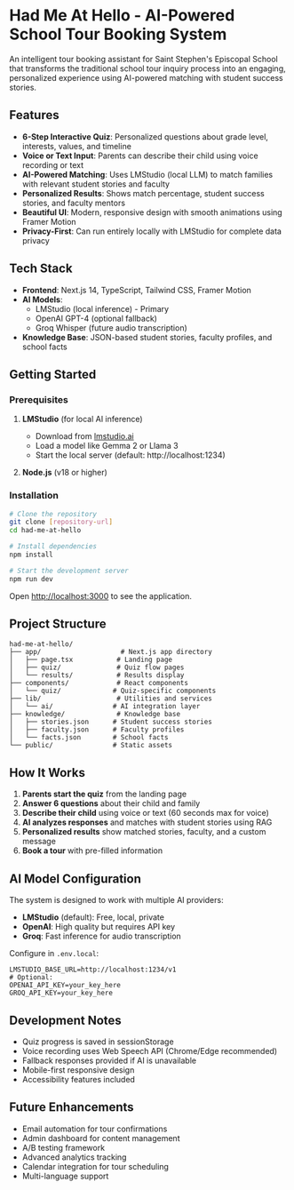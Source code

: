 # Had Me At Hello - AI-Powered School Tour Booking System

An intelligent tour booking assistant for Saint Stephen's Episcopal School that transforms the traditional school tour inquiry process into an engaging, personalized experience using AI-powered matching with student success stories.

## Features

- **6-Step Interactive Quiz**: Personalized questions about grade level, interests, values, and timeline
- **Voice or Text Input**: Parents can describe their child using voice recording or text
- **AI-Powered Matching**: Uses LMStudio (local LLM) to match families with relevant student stories and faculty
- **Personalized Results**: Shows match percentage, student success stories, and faculty mentors
- **Beautiful UI**: Modern, responsive design with smooth animations using Framer Motion
- **Privacy-First**: Can run entirely locally with LMStudio for complete data privacy

## Tech Stack

- **Frontend**: Next.js 14, TypeScript, Tailwind CSS, Framer Motion
- **AI Models**: 
  - LMStudio (local inference) - Primary
  - OpenAI GPT-4 (optional fallback)
  - Groq Whisper (future audio transcription)
- **Knowledge Base**: JSON-based student stories, faculty profiles, and school facts

## Getting Started

### Prerequisites

1. **LMStudio** (for local AI inference)
   - Download from [lmstudio.ai](https://lmstudio.ai)
   - Load a model like Gemma 2 or Llama 3
   - Start the local server (default: http://localhost:1234)

2. **Node.js** (v18 or higher)

### Installation

```bash
# Clone the repository
git clone [repository-url]
cd had-me-at-hello

# Install dependencies
npm install

# Start the development server
npm run dev
```

Open [http://localhost:3000](http://localhost:3000) to see the application.

## Project Structure

```
had-me-at-hello/
├── app/                    # Next.js app directory
│   ├── page.tsx           # Landing page
│   ├── quiz/              # Quiz flow pages
│   └── results/           # Results display
├── components/            # React components
│   └── quiz/             # Quiz-specific components
├── lib/                   # Utilities and services
│   └── ai/               # AI integration layer
├── knowledge/             # Knowledge base
│   ├── stories.json      # Student success stories
│   ├── faculty.json      # Faculty profiles
│   └── facts.json        # School facts
└── public/               # Static assets
```

## How It Works

1. **Parents start the quiz** from the landing page
2. **Answer 6 questions** about their child and family
3. **Describe their child** using voice or text (60 seconds max for voice)
4. **AI analyzes responses** and matches with student stories using RAG
5. **Personalized results** show matched stories, faculty, and a custom message
6. **Book a tour** with pre-filled information

## AI Model Configuration

The system is designed to work with multiple AI providers:

- **LMStudio** (default): Free, local, private
- **OpenAI**: High quality but requires API key
- **Groq**: Fast inference for audio transcription

Configure in `.env.local`:
```env
LMSTUDIO_BASE_URL=http://localhost:1234/v1
# Optional:
OPENAI_API_KEY=your_key_here
GROQ_API_KEY=your_key_here
```

## Development Notes

- Quiz progress is saved in sessionStorage
- Voice recording uses Web Speech API (Chrome/Edge recommended)
- Fallback responses provided if AI is unavailable
- Mobile-first responsive design
- Accessibility features included

## Future Enhancements

- Email automation for tour confirmations
- Admin dashboard for content management
- A/B testing framework
- Advanced analytics tracking
- Calendar integration for tour scheduling
- Multi-language support
